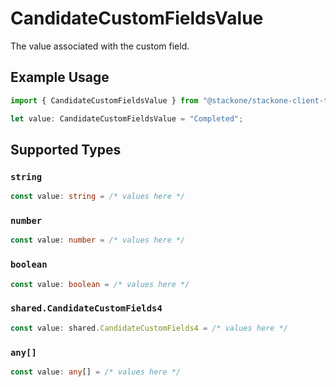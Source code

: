 # CandidateCustomFieldsValue

The value associated with the custom field.

## Example Usage

```typescript
import { CandidateCustomFieldsValue } from "@stackone/stackone-client-ts/sdk/models/shared";

let value: CandidateCustomFieldsValue = "Completed";
```

## Supported Types

### `string`

```typescript
const value: string = /* values here */
```

### `number`

```typescript
const value: number = /* values here */
```

### `boolean`

```typescript
const value: boolean = /* values here */
```

### `shared.CandidateCustomFields4`

```typescript
const value: shared.CandidateCustomFields4 = /* values here */
```

### `any[]`

```typescript
const value: any[] = /* values here */
```


